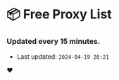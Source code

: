 # :package: Free Proxy List
### Updated every 15 minutes.

- Last updated: `2024-04-19 20:21`

:heart:

